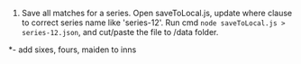 1. Save all matches for a series.
Open saveToLocal.js, update where clause to correct series name like 'series-12'.
Run cmd `node saveToLocal.js > series-12.json`, and cut/paste the file to /data folder.

*- add sixes, fours, maiden to inns
